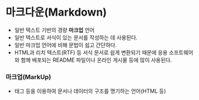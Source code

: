 # 마크다운(Markdown)  

- 일반 텍스트 기반의 경량 **마크업** 언어
- 일반 텍스트로 서식이 있는 문서를 작성하는 데 사용된다.
- 일반 마크업 언어에 비해 문법이 쉽고 간단하다.
- HTML과 리치 텍스트(RTF) 등 서식 문서로 쉽게 변환되기 때문에 응용 소프트웨어와 함께 배포되는 README 파일이나 온라인 게시물 등에 많이 사용된다.


### 마크업(MarkUp)  

* 태그 등을 이용하여 문서나 데이터의 구조를 명기하는 언어(HTML 등)
